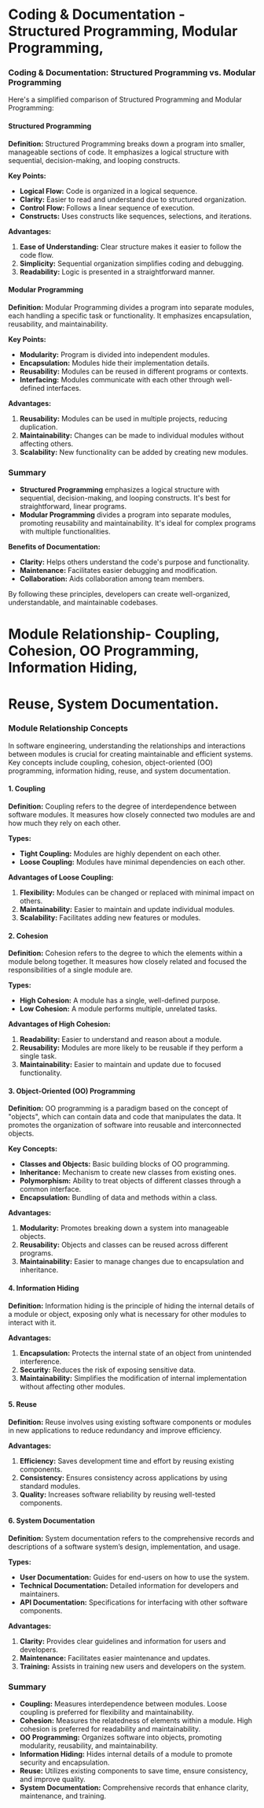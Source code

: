 # Coding & Documentation - Structured Programming, Modular Programming,

### Coding & Documentation: Structured Programming vs. Modular Programming

Here's a simplified comparison of Structured Programming and Modular Programming:

#### Structured Programming

**Definition:**
Structured Programming breaks down a program into smaller, manageable sections of code. It emphasizes a logical structure with sequential, decision-making, and looping constructs.

**Key Points:**
- **Logical Flow:** Code is organized in a logical sequence.
- **Clarity:** Easier to read and understand due to structured organization.
- **Control Flow:** Follows a linear sequence of execution.
- **Constructs:** Uses constructs like sequences, selections, and iterations.

**Advantages:**
1. **Ease of Understanding:** Clear structure makes it easier to follow the code flow.
2. **Simplicity:** Sequential organization simplifies coding and debugging.
3. **Readability:** Logic is presented in a straightforward manner.

#### Modular Programming

**Definition:**
Modular Programming divides a program into separate modules, each handling a specific task or functionality. It emphasizes encapsulation, reusability, and maintainability.

**Key Points:**
- **Modularity:** Program is divided into independent modules.
- **Encapsulation:** Modules hide their implementation details.
- **Reusability:** Modules can be reused in different programs or contexts.
- **Interfacing:** Modules communicate with each other through well-defined interfaces.

**Advantages:**
1. **Reusability:** Modules can be used in multiple projects, reducing duplication.
2. **Maintainability:** Changes can be made to individual modules without affecting others.
3. **Scalability:** New functionality can be added by creating new modules.

### Summary

- **Structured Programming** emphasizes a logical structure with sequential, decision-making, and looping constructs. It's best for straightforward, linear programs.
- **Modular Programming** divides a program into separate modules, promoting reusability and maintainability. It's ideal for complex programs with multiple functionalities.

**Benefits of Documentation:**
- **Clarity:** Helps others understand the code's purpose and functionality.
- **Maintenance:** Facilitates easier debugging and modification.
- **Collaboration:** Aids collaboration among team members.

By following these principles, developers can create well-organized, understandable, and maintainable codebases.


# Module Relationship- Coupling, Cohesion, OO Programming, Information Hiding,
# Reuse, System Documentation.

### Module Relationship Concepts

In software engineering, understanding the relationships and interactions between modules is crucial for creating maintainable and efficient systems. Key concepts include coupling, cohesion, object-oriented (OO) programming, information hiding, reuse, and system documentation.

#### 1. Coupling

**Definition:**
Coupling refers to the degree of interdependence between software modules. It measures how closely connected two modules are and how much they rely on each other.

**Types:**
- **Tight Coupling:** Modules are highly dependent on each other.
- **Loose Coupling:** Modules have minimal dependencies on each other.

**Advantages of Loose Coupling:**
1. **Flexibility:** Modules can be changed or replaced with minimal impact on others.
2. **Maintainability:** Easier to maintain and update individual modules.
3. **Scalability:** Facilitates adding new features or modules.

#### 2. Cohesion

**Definition:**
Cohesion refers to the degree to which the elements within a module belong together. It measures how closely related and focused the responsibilities of a single module are.

**Types:**
- **High Cohesion:** A module has a single, well-defined purpose.
- **Low Cohesion:** A module performs multiple, unrelated tasks.

**Advantages of High Cohesion:**
1. **Readability:** Easier to understand and reason about a module.
2. **Reusability:** Modules are more likely to be reusable if they perform a single task.
3. **Maintainability:** Easier to maintain and update due to focused functionality.

#### 3. Object-Oriented (OO) Programming

**Definition:**
OO programming is a paradigm based on the concept of "objects", which can contain data and code that manipulates the data. It promotes the organization of software into reusable and interconnected objects.

**Key Concepts:**
- **Classes and Objects:** Basic building blocks of OO programming.
- **Inheritance:** Mechanism to create new classes from existing ones.
- **Polymorphism:** Ability to treat objects of different classes through a common interface.
- **Encapsulation:** Bundling of data and methods within a class.

**Advantages:**
1. **Modularity:** Promotes breaking down a system into manageable objects.
2. **Reusability:** Objects and classes can be reused across different programs.
3. **Maintainability:** Easier to manage changes due to encapsulation and inheritance.

#### 4. Information Hiding

**Definition:**
Information hiding is the principle of hiding the internal details of a module or object, exposing only what is necessary for other modules to interact with it.

**Advantages:**
1. **Encapsulation:** Protects the internal state of an object from unintended interference.
2. **Security:** Reduces the risk of exposing sensitive data.
3. **Maintainability:** Simplifies the modification of internal implementation without affecting other modules.

#### 5. Reuse

**Definition:**
Reuse involves using existing software components or modules in new applications to reduce redundancy and improve efficiency.

**Advantages:**
1. **Efficiency:** Saves development time and effort by reusing existing components.
2. **Consistency:** Ensures consistency across applications by using standard modules.
3. **Quality:** Increases software reliability by reusing well-tested components.

#### 6. System Documentation

**Definition:**
System documentation refers to the comprehensive records and descriptions of a software system’s design, implementation, and usage.

**Types:**
- **User Documentation:** Guides for end-users on how to use the system.
- **Technical Documentation:** Detailed information for developers and maintainers.
- **API Documentation:** Specifications for interfacing with other software components.

**Advantages:**
1. **Clarity:** Provides clear guidelines and information for users and developers.
2. **Maintenance:** Facilitates easier maintenance and updates.
3. **Training:** Assists in training new users and developers on the system.

### Summary

- **Coupling:** Measures interdependence between modules. Loose coupling is preferred for flexibility and maintainability.
- **Cohesion:** Measures the relatedness of elements within a module. High cohesion is preferred for readability and maintainability.
- **OO Programming:** Organizes software into objects, promoting modularity, reusability, and maintainability.
- **Information Hiding:** Hides internal details of a module to promote security and encapsulation.
- **Reuse:** Utilizes existing components to save time, ensure consistency, and improve quality.
- **System Documentation:** Comprehensive records that enhance clarity, maintenance, and training.